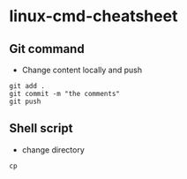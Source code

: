 # linux-cmd-cheatsheet

## Git command

* Change content locally and push
```
git add .
git commit -m "the comments"
git push
```
## Shell script

* change directory
```
cp
```

